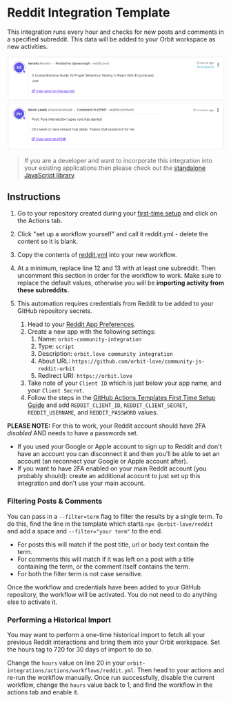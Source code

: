 # Reddit Integration Template

This integration runs every hour and checks for new posts and comments in a specified subreddit. This data will be added to your Orbit workspace as new activities.

![](https://github.com/orbit-love/community-js-reddit-orbit/blob/main/docs/activity-post.png)
![](https://github.com/orbit-love/community-js-reddit-orbit/blob/main/docs/activity-comment.png)

> If you are a developer and want to incorporate this integration into your existing applications then please check out the [standalone JavaScript library](https://github.com/orbit-love/community-js-reddit-orbit).

## Instructions

1. Go to your repository created during your [first-time setup](../FIRST_TIME_SETUP.md) and click on the Actions tab.
2. Click "set up a workflow yourself" and call it reddit.yml - delete the content so it is blank.
3. Copy the contents of [reddit.yml](reddit.yml) into your new workflow.
4. At a minimum, replace line 12 and 13 with at least one subreddit. Then uncomment this section in order for the workflow to work. Make sure to replace the default values, otherwise you will be **importing activity from these subreddits.**
5. This automation requires credentials from Reddit to be added to your GitHub repository secrets.

   1. Head to your [Reddit App Preferences](https://www.reddit.com/prefs/apps/).
   2. Create a new app with the following settings:
      1. Name: `orbit-community-integration`
      2. Type: `script`
      3. Description: `orbit.love community integration`
      4. About URL: `https://github.com/orbit-love/community-js-reddit-orbit`
      5. Redirect URI: `https://orbit.love`
   3. Take note of your `Client ID` which is just below your app name, and your `Client Secret`.
   4. Follow the steps in the [GitHub Actions Templates First Time Setup Guide](https://github.com/orbit-love/github-actions-templates/blob/main/FIRST_TIME_SETUP.md) and add `REDDIT_CLIENT_ID`, `REDDIT_CLIENT_SECRET`, `REDDIT_USERNAME`, and `REDDIT_PASSWORD` values.

**PLEASE NOTE:** For this to work, your Reddit account should have 2FA _disabled_ AND needs to have a passwords set.

- If you used your Google or Apple account to sign up to Reddit and don't have an account you can disconnect it and then you'll be able to set an account (an reconnect your Google or Apple account after).
- If you want to have 2FA enabled on your main Reddit account (you probably should): create an additional acocunt to just set up this integration and don't use your main account.


### Filtering Posts & Comments

You can pass in a `--filter=term` flag to filter the results by a single term. To do this, find the line in the template which starts `npx @orbit-love/reddit` and add a space and `--filter="your term"` to the end.

- For posts this will match if the post title, url or body text contain the term.
- For comments this will match if it was left on a post with a title containing the term, or the comment itself contains the term.
- For both the filter term is not case sensitive.

Once the workflow and credentials have been added to your GitHub repository, the workflow will be activated. You do not need to do anything else to activate it.

### Performing a Historical Import

You may want to perform a one-time historical import to fetch all your previous Reddit interactions and bring them into your Orbit workspace. Set the hours tag to 720 for 30 days of import to do so.

Change the `hours` value on line 20 in your `orbit-integrations/actions/workflows/reddit.yml`. Then head to your actions and re-run the workflow manually. Once run successfully, disable the current workflow, change the `hours` value back to 1, and find the workflow in the actions tab and enable it.
